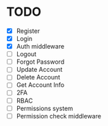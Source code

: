 # TODO
 - [X] Register
 - [X] Login
 - [X] Auth middleware
 - [ ] Logout
 - [ ] Forgot Password
 - [ ] Update Account
 - [ ] Delete Account
 - [ ] Get Account Info
 - [ ] 2FA
 - [ ] RBAC
 - [ ] Permissions system
 - [ ] Permission check middleware